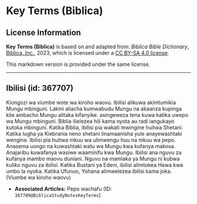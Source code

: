 # Key Terms (Biblica)

## License Information

**Key Terms (Biblica)** is based on and adapted from: _Biblica Bible Dictionary_, [Biblica, Inc.](https://www.biblica.com/), 2023, which is licensed under a [CC BY-SA 4.0 license](https://creativecommons.org/licenses/by-sa/4.0/legalcode.en).

This markdown version is provided under the same license.



--------------------------------

## Ibilisi (id: 367707)

Kiongozi wa viumbe wote wa kiroho waovu. Ibilisi alikuwa akimtumikia Mungu mbinguni. Lakini aliacha kumwabudu Mungu na akaanza kupinga kile ambacho Mungu alitaka kifanyike. asingeweza tena kuwa katika uwepo wa Mungu mbinguni. Biblia ilielezea hili kama nyota au radi iangukayo kutoka mbinguni. Katika Biblia, ibilisi pia wakati mwingine huitwa Shetani. Katika lugha ya Kiebrania neno shetani linamaanisha yule anayewashtaki wengine. Ibilisi pia huitwa mkuu wa ulimwengu huu na mkuu wa pepo. Anasema uongo na kuwashtaki watu wa Mungu kwa kufanya makosa. Anajaribu kuwafanya wasiwe waaminifu kwa Mungu. Ibilisi ana nguvu za kufanya mambo maovu duniani. Nguvu na mamlaka ya Mungu ni kubwa kuliko nguvu za ibilisi. Katika Bustani ya Edeni, ibilisi alimtokea Hawa kwa umbo la nyoka. Katika Ufunuo, Yohana alimwelezea ibilisi kama joka. (Viumbe wa kiroho waovu)

* **Associated Articles:** Pepo wachafu (ID: `367709@BiblicaStudyNotesKeyTerms`)

